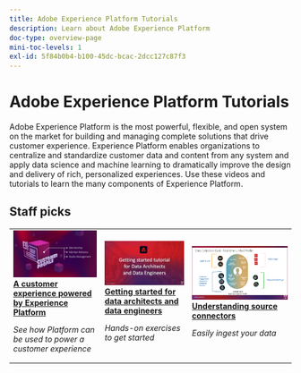 ```yaml
---
title: Adobe Experience Platform Tutorials
description: Learn about Adobe Experience Platform
doc-type: overview-page
mini-toc-levels: 1
exl-id: 5f84b0b4-b100-45dc-bcac-2dcc127c87f3
---
```

# Adobe Experience Platform Tutorials

Adobe Experience Platform is the most powerful, flexible, and open system on the market for building and managing complete solutions that drive customer experience. Experience Platform enables organizations to centralize and standardize customer data and content from any system and apply data science and machine learning to dramatically improve the design and delivery of rich, personalized experiences. Use these videos and tutorials to learn the many components of Experience Platform.

<div id="recs-overview-body-1"></div>
<div id="recs-overview-body-2"></div>
<div id="recs-overview-body-3"></div>
<div id="recs-overview-body-4"></div>
<div id="recs-overview-body-5"></div>
<div id="recs-overview-body-6"></div>

<div id="staff-picks-section">

## Staff picks

<table style="margin-top: 0 !important">
<tr>
  <td>
    <a href="intro-to-platform/a-customer-experience-powered-by-experience-platform.md">
      <img alt="A customer experience powered by Experience Platform video" src="assets/thumb_A-Customer-Experience.jpg" />
    </a>
    <div>
      <a href="intro-to-platform/a-customer-experience-powered-by-experience-platform.md">
    <strong>A customer experience powered by Experience Platform</strong>
    </a>
    </div>
    <p>
    <em>See how Platform can be used to power a customer experience</em>
    <p>
  </td>
  <td>
    <a href="https://experienceleague.adobe.com/docs/platform-learn/getting-started-for-data-architects-and-data-engineers/overview.html">
      <img alt="thumbnail image for the 'Getting started for data architects and data engineers' tutorial" src="assets/thumb_Getting_started.jpg" />
    </a>
    <div>
      <a href="https://experienceleague.adobe.com/docs/platform-learn/getting-started-for-data-architects-and-data-engineers/overview.html">
    <strong>Getting started for data architects and data engineers</strong>
    </a>
    </div>
    <p>
    <em>Hands-on exercises to get started</em>
    <p>
  </td>
  <td>
    <a href="sources/overview.md">
      <img alt="thumbnail image for the 'Understanding source connectors' video" src="assets/thumb_Sources.png" />
    </a>
    <div>
      <a href="sources/overview.md">
    <strong>Understanding source connectors</strong>
    </a>
    </div>
    <p>
    <em>Easily ingest your data</em>
    <p>
  </td>
   <!--
   <td>
    <a href="data-ingestion/create-datasets-and-ingest-data.md">
      <img alt="thumbnail image for the 'Create Datasets and Ingest Data' video" src="assets/thumb_Create-Datasets-and-Ingest-Data.png" />
    </a>
    <div>
      <a href="data-ingestion/create-datasets-and-ingest-data.md">
    <strong>Create Datasets and Ingest Data</strong>
    </a>
    </div>
    <p>
    <em>Ingest your dataset.</em>
    <p>
  </td>
  <td>
    <a href="segments/create-segments.md">
      <img alt="thumbnail image for the 'Create Segments' video" src="assets/thumb_Create-Segments.png" />
    </a>
    <div>
      <a href="segments/create-segments.md">
    <strong>Create Segments</strong>
    </a>
    </div>
    <p>
    <em>Build segments based on your data.</em>
    <p>
  </td>-->
</tr>
</table>

</div>
